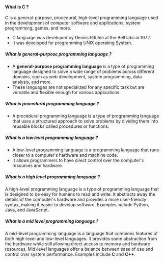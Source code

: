 #### What is C ?
C is a general-purpose, procedural, high-level programming language used in the development of computer software and applications, system programming, games, and more.
- C language was developed by Dennis Ritchie at the Bell labs in 1972.
- It was developed for programming UNIX operating System.

##### What is general-purpose programming language ?
- A **general-purpose programming language** is a type of programming language designed to solve a wide range of problems across different domains, such as web development, system programming, data analysis, and more. 
- These languages are not specialized for any specific task but are versatile and flexible enough for various applications.

##### What is procedural programming language ?
- A procedural programming language is a type of programming language that uses a structured approach to solve problems by dividing them into reusable blocks called procedures or functions.


##### What is a low level programming language ?
- A low-level programming language is a programming language that runs closer to a computer's hardware and machine code.
- It allows programmers to have direct control over the computer's resources and hardware.
##### What is a high level programming language ?
A high-level programming language is a type of programming language that is designed to be easy for humans to read and write. It abstracts away the details of the computer's hardware and provides a more user-friendly syntax, making it easier to develop software. Examples include Python, Java, and JavaScript.
##### What is a mid level programming language ?
A mid-level programming language is a language that combines features of both high-level and low-level languages. It provides some abstraction from the hardware while still allowing direct access to memory and hardware resources. Mid-level languages offer a balance between ease of use and control over system performance. Examples include **C** and **C++**.


